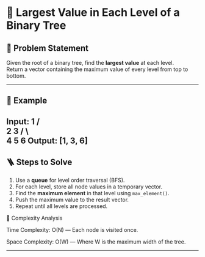 # 🌳 Largest Value in Each Level of a Binary Tree

## 🧩 Problem Statement
Given the root of a binary tree, find the **largest value** at each level.  
Return a vector containing the maximum value of every level from top to bottom.

---

## 🧠 Example

**Input:**
    1
   / \
  2   3
 / \   \
4   5   6
**Output:**
[1, 3, 6]
---

## 🪜 Steps to Solve
1. Use a **queue** for level order traversal (BFS).  
2. For each level, store all node values in a temporary vector.  
3. Find the **maximum element** in that level using `max_element()`.  
4. Push the maximum value to the result vector.  
5. Repeat until all levels are processed.

🧮 Complexity Analysis

Time Complexity: O(N) — Each node is visited once.

Space Complexity: O(W) — Where W is the maximum width of the tree.

---
